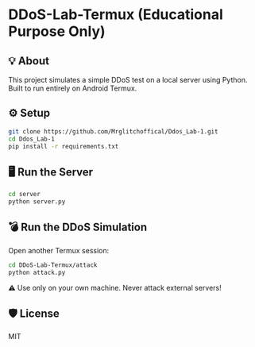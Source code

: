 # DDoS-Lab-Termux (Educational Purpose Only)

## 💡 About
This project simulates a simple DDoS test on a local server using Python. Built to run entirely on Android Termux.

## ⚙️ Setup
```bash
git clone https://github.com/Mrglitchoffical/Ddos_Lab-1.git
cd Ddos_Lab-1
pip install -r requirements.txt
```

## 🖥️ Run the Server
```bash
cd server
python server.py
```

## 💣 Run the DDoS Simulation
Open another Termux session:
```bash
cd DDoS-Lab-Termux/attack
python attack.py
```

⚠️ Use only on your own machine. Never attack external servers!

## 🛡️ License
MIT
